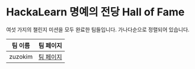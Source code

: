 # HackaLearn 명예의 전당 Hall of Fame #

여섯 가지의 챌린지 미션을 모두 완료한 팀들입니다. 가나다순으로 정렬되어 있습니다.

| 팀 이름 | 팀 페이지 |
| ------- | --------- |
| zuzokim | [팀 페이지](./teams/zuzokim.md) |\\r\\n| Gongdory | [팀 페이지](./teams/Gongdory.md) |\\r\\n| 슬기로운취준생활 | [팀 페이지](./teams/슬기로운취준생활.md) |\\r\\n